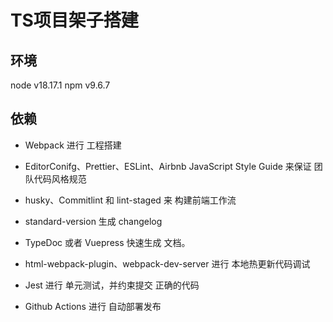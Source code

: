 # TS项目架子搭建
## 环境
node v18.17.1 npm v9.6.7
## 依赖
- Webpack 进行 工程搭建

- EditorConifg、Prettier、ESLint、Airbnb JavaScript Style Guide 来保证 团队代码风格规范

- husky、Commitlint 和 lint-staged 来 构建前端工作流

- standard-version 生成 changelog

- TypeDoc 或者 Vuepress 快速生成 文档。

- html-webpack-plugin、webpack-dev-server 进行 本地热更新代码调试

- Jest 进行 单元测试，并约束提交 正确的代码

- Github Actions 进行 自动部署发布
